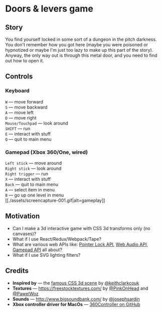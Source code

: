 # Doors & levers game

## Story
You find yourself locked in some sort of a
 dungeon in the pitch darkness. You don't
 remember how you got here (maybe you were
 poisoned or hypnotized or maybe I'm just too
 lazy to make up this part of the story). Anyway,
 the only way out is through this metal door,
 and you need to find out how to open it.

## Controls
### Keyboard
`W` — move forward  
`S` — move backward  
`A` — move left  
`D` — move right  
`Mouse/Touchpad` — look around  
`SHIFT` — run  
`E` — interact with stuff  
`Q` — quit to main menu  

### Gamepad (Xbox 360/One, wired)
`Left stick` — move around  
`Right stick` — look around  
`Right trigger` — run  
`X` — interact with stuff  
`Back` — quit to main menu  
`A` — select item in menu  
`B` — go up one level in menu  
[[./assets/screencapture-001.gif|alt=gameplay]]

## Motivation
* Can I make a 3d interactive game with CSS 3d
 transforms only (no canvases)?
* What if I use React/Redux/Webpack/Tape?
* What are various web APIs like:
[Pointer Lock API](https://w3c.github.io/pointerlock/),
[Web Audio API](https://webaudio.github.io/web-audio-api/),
[Gamepad API](https://w3c.github.io/gamepad/)
all about?
* What if I use SVG lighting filters?

## Credits
* **Inspired by** — the [famous CSS 3d scene](http://keithclark.co.uk/labs/css-fps/)
by [@keithclarkcouk](https://twitter.com/keithclarkcouk)
* **Textures** — https://freestocktextures.com/
by [@PinkOnHead](https://twitter.com/pinkonhead)
and [@PawelWoz](https://twitter.com/PawelWoz)
* **Sounds** — http://www.bigsoundbank.com/
by [@josephsardin](https://twitter.com/josephsardin)
* **Xbox controller driver for MacOs** —
[360Controller on GitHub](https://github.com/360Controller/360Controller'>)
